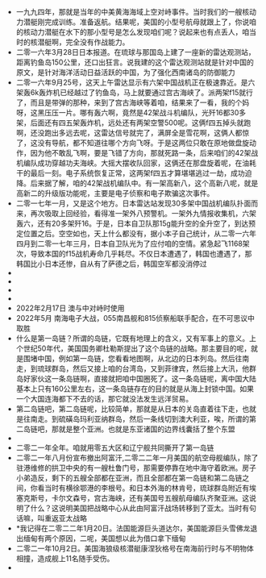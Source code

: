 - 一九九四年，那就是当年的中美黄海海域上空对峙事件。当时我们的一艘核动力潜艇刚完成训练。准备返航。结果呢，美国的小型号航母就跟上了，你说咱的核动力潜艇在水下的那小型号是怎么发现咱们呢？说起来也有点丢人，咱当时的核潜艇啊，完全没有作战能力。
- 二零一六年3月28日日本报道。在琉球与那国岛上建了一座新的雷达观测站，距离钓鱼岛150公里，还口出狂言。说我建的这个雷达观测站就是针对中国的原文，是针对海洋活动日益活跃的中国，为了强化西南诸岛的防御能力
- 二零一六年9月25号，这天上午雷达显示有六架中国战机正在极速靠近。是六架轰6k轰炸机已经越过了钓鱼岛，马上就要通过宫古海峡了。派两架f15就行了，而且是带弹的那种，来到了宫古海峡等着咱，结果来了一看，我的个妈呀，这黑压压一片。哪有轰六啊，竟然是42架战斗机编队，光歼16都30多架，后面还有四五架轰炸机，远处还有两架空警500呢。这俩f四五掉头就跑啊，还没跑出多远去呢，这雷达信号就完了，满屏全是雪花啊，这俩人都惊了，这没有导航，都不知道往哪个方向飞呀。于是这两位只敢在原地做盘旋动作，因为他不敢乱飞啊，要是飞错了方向，那就死路一条，后来咱们的42架战机编队成功穿越功夫海峡。大摇大摆收队回家，这俩还在那盘旋着呢，在油耗干的最后一刻。电子系统恢复正常，这两架f四五才算堪堪逃过一劫，成功迫降。后来据了解，咱的42架战机编队中。有一架高新八，这个高新八呢，就是高新二的升级版功能呢，主要是电子侦察和电子欺骗这次事件。
- 二零一七年一月，又是这个地方。日本雷达站发现30多架中国战机编队扑面而来，再次吸取上回经验，看得准一架外八预警机。一架外九情报收集机，六架轰六，还有20多架歼16。于是，日本自卫队那15g能升空的全升空了，到达预定位置之后。空空如也，天上什么都没有，据小本子自己统计，从二零一六年四月到二零一七年三月，日本自卫队光为了应付咱的空情。紧急起飞1168架次，导致本国的f15战机寿命几乎耗尽。不仅日本遭遇了，韩国也遭遇了，那韩国比小日本还惨，自从有了萨德之后，韩国空军都没消停过
-
-
-
-
- 2022年2月17日 澳与中对峙时使用
- 2022年5月 南海电子大战，055南昌舰和815侦察船联手配合，在不可思议中取胜
- 什么是第一岛链？所谓的岛链，它既有地理上的含义，又有军事上的意义。上个世纪50年代，美国国务卿杜勒斯提出了这个岛链的战略。那主要目的呢，就是围堵中国，例如第一岛链，您看看地图啊，从北边的日本列岛。然后往南走，到琉球群岛，然后又接上咱的台湾岛，又到菲律宾，然后接上大汛，他群岛好家伙这一条岛链啊，直接就把咱中国圈死了。这一条岛链呢，离中国大陆基本上只有160公里左右，这一条岛链存在的目的就是从海上封锁中国。如果一个大国连海都下不去的话，那它就没法发生远洋贸易。
- 第二岛链吧，第二岛链呢，比较简单，那就是从日本的关岛直着往下走，也就是往南走。到硫磺岛玛利亚纳群岛，然后一条线切到澳大利亚，唉，所谓的第二岛链吧，那就是整个亚洲。也就是东亚诸国的边界线囊括了整个东盟
-
- 二零二一年全年。咱就用零五大区和辽宁舰共同撕开了第一岛链
- 二零二一年八月份宣布撤出阿富汗,二零二二年一月美国的航空母舰编队，除了驻港维修的拱卫中央的有一艘杜鲁门号，那需要停靠在地中海守着欧洲。房子小弟造反，剩下的五艘全部都在亚洲，而且全部都在第一岛链和第二岛链之间，你看当时有横徐鄂港的李根号。和日本外海的林肯号，琉球群岛附近有埃塞克斯号，卡尔文森号，宫古海峡，还有美国号五艘航母编队齐聚亚洲。这说明了什么？这说明美国把战略中心从此由阿富汗战场转移到了亚太。当时有句话嘛，叫重返亚太战略
- *我记得在二零二二年1月20日。法国能源巨头道达尔，美国能源巨头雪佛龙退出缅甸有两个原因，二呢，美国想以此为借口拿下缅甸
- 二零二一年10月2日。美国海狼级核潜艇康涅狄格号在南海前行时与不明物体相撞，造成舰上11名随手受伤。
-